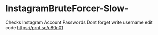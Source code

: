 # InstagramBruteForcer-Slow-
Checks  Instagram Account Passwords
Dont forget write username edit code https://prnt.sc/u80n01
